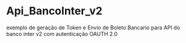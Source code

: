 # Api_BancoInter_v2
exemplo de geração de Token e Envio de Boleto Bancario para API do banco inter v2 com autenticação OAUTH 2.0
